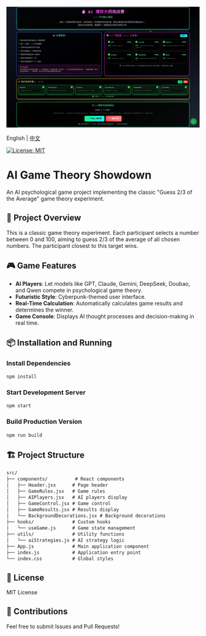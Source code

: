 [![Image](./public/readme.jpg "AIGameTheory Front Page")](https://fishisnow.github.io/ai-game-theory)

English | [中文](README.md)

[![License: MIT](https://img.shields.io/badge/License-MIT-yellow.svg)](https://opensource.org/licenses/MIT) &ensp;

# AI Game Theory Showdown

An AI psychological game project implementing the classic "Guess 2/3 of the Average" game theory experiment.

## 🎯 Project Overview

This is a classic game theory experiment. Each participant selects a number between 0 and 100, aiming to guess 2/3 of the average of all chosen numbers. The participant closest to this target wins.

## 🎮 Game Features

- **AI Players**: Let models like GPT, Claude, Gemini, DeepSeek, Doubao, and Qwen compete in psychological game theory.
- **Futuristic Style**: Cyberpunk-themed user interface.
- **Real-Time Calculation**: Automatically calculates game results and determines the winner.
- **Game Console**: Displays AI thought processes and decision-making in real time.

## 📦 Installation and Running

### Install Dependencies
```bash
npm install
```

### Start Development Server
```bash
npm start
```

### Build Production Version
```bash
npm run build
```

## 🏗️ Project Structure

```
src/
├── components/          # React components
│   ├── Header.jsx      # Page header
│   ├── GameRules.jsx   # Game rules
│   ├── AIPlayers.jsx   # AI players display
│   ├── GameControl.jsx # Game control
│   ├── GameResults.jsx # Results display
│   └── BackgroundDecorations.jsx # Background decorations
├── hooks/              # Custom hooks
│   └── useGame.js      # Game state management
├── utils/              # Utility functions
│   └── aiStrategies.js # AI strategy logic
├── App.js              # Main application component
├── index.js            # Application entry point
└── index.css           # Global styles
```

## 📄 License

MIT License

## 🤝 Contributions

Feel free to submit Issues and Pull Requests!